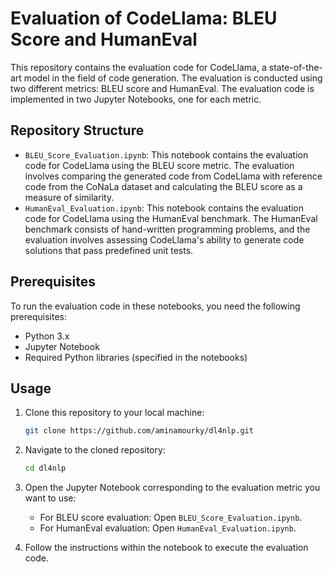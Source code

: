 # Evaluation of CodeLlama: BLEU Score and HumanEval

This repository contains the evaluation code for CodeLlama, a state-of-the-art model in the field of code generation. The evaluation is conducted using two different metrics: BLEU score and HumanEval. The evaluation code is implemented in two Jupyter Notebooks, one for each metric.

## Repository Structure

- `BLEU_Score_Evaluation.ipynb`: This notebook contains the evaluation code for CodeLlama using the BLEU score metric. The evaluation involves comparing the generated code from CodeLlama with reference code from the CoNaLa dataset and calculating the BLEU score as a measure of similarity.
- `HumanEval_Evaluation.ipynb`: This notebook contains the evaluation code for CodeLlama using the HumanEval benchmark. The HumanEval benchmark consists of hand-written programming problems, and the evaluation involves assessing CodeLlama's ability to generate code solutions that pass predefined unit tests.

## Prerequisites

To run the evaluation code in these notebooks, you need the following prerequisites:

- Python 3.x
- Jupyter Notebook
- Required Python libraries (specified in the notebooks)

## Usage

1. Clone this repository to your local machine:

   ```bash
   git clone https://github.com/aminamourky/dl4nlp.git
   ```

2. Navigate to the cloned repository:

   ```bash
   cd dl4nlp
   ```

3. Open the Jupyter Notebook corresponding to the evaluation metric you want to use:

   - For BLEU score evaluation: Open `BLEU_Score_Evaluation.ipynb`.
   - For HumanEval evaluation: Open `HumanEval_Evaluation.ipynb`.

4. Follow the instructions within the notebook to execute the evaluation code.
